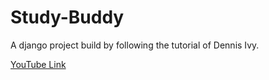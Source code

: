 # Study-Buddy
A django project build by following the tutorial of Dennis Ivy.  

[YouTube Link](https://www.youtube.com/watch?v=PtQiiknWUcI&t=325s)
